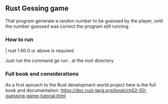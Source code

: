 ## Rust Gessing game

That program generate a randon number to be guessed by the player, until the number guessed was correct the program still running.

### How to run
| rust 1.60.0 or above is required.

Just run the command go run . at the root directory


### Full book and considerations
As a first aproach to the Rust development world project here is the full book and documentation:
https://doc.rust-lang.org/book/ch02-00-guessing-game-tutorial.html